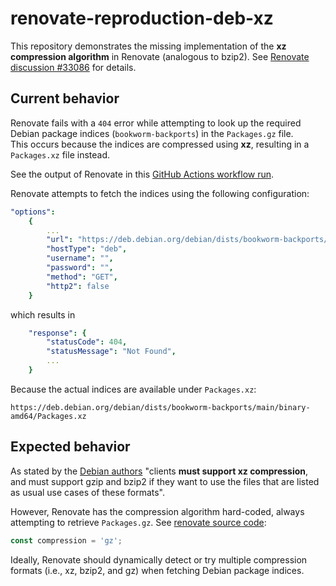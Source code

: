 # renovate-reproduction-deb-xz

This repository demonstrates the missing implementation of the **xz compression algorithm** in Renovate (analogous to bzip2). See [Renovate discussion #33086](https://github.com/renovatebot/renovate/discussions/33086) for details.

## Current behavior

Renovate fails with a `404` error while attempting to look up the required Debian package indices (`bookworm-backports`) in the `Packages.gz` file.  
This occurs because the indices are compressed using **xz**, resulting in a `Packages.xz` file instead.

See the output of Renovate in this [GitHub Actions workflow run](https://github.com/steffsas/renovate-reproduction-deb-xz/actions/runs/14531637381/job/40772302391).

Renovate attempts to fetch the indices using the following configuration:

```yaml
"options": 
    {
        ...
        "url": "https://deb.debian.org/debian/dists/bookworm-backports/main/binary-amd64/Packages.gz",
        "hostType": "deb",
        "username": "",
        "password": "",
        "method": "GET",
        "http2": false
    }
```

which results in 

```yaml
    "response": {
        "statusCode": 404,
        "statusMessage": "Not Found",
        ...
    }
```

Because the actual indices are available under `Packages.xz`:

```
https://deb.debian.org/debian/dists/bookworm-backports/main/binary-amd64/Packages.xz
```

## Expected behavior

As stated by the [Debian authors](https://wiki.debian.org/DebianRepository/Format#line-58) "clients **must support xz compression**, and must support gzip and bzip2 if they want to use the files that are listed as usual use cases of these formats".

However, Renovate has the compression algorithm hard-coded, always attempting to retrieve `Packages.gz`. See [renovate source code](https://github.com/renovatebot/renovate/blob/5ae1c39da72306660e12a7ceaf694fbedb3e4dd1/lib/modules/datasource/deb/index.ts#L74):
```typescript
const compression = 'gz';
```

Ideally, Renovate should dynamically detect or try multiple compression formats (i.e., xz, bzip2, and gz) when fetching Debian package indices.
